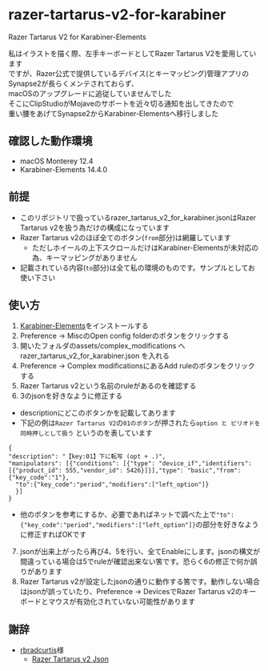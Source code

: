 # razer-tartarus-v2-for-karabiner
Razer Tartarus V2 for Karabiner-Elements  
  
私はイラストを描く際、左手キーボードとしてRazer Tartarus V2を愛用しています  
ですが、Razer公式で提供しているデバイス(とキーマッピング)管理アプリのSynapse2が長らくメンテされておらず、  
macOSのアップグレードに追従していませんでした  
そこにClipStudioがMojaveのサポートを近々切る通知を出してきたので  
重い腰をあげてSynapse2からKarabiner-Elementsへ移行しました  

## 確認した動作環境

- macOS Monterey 12.4
- Karabiner-Elements 14.4.0

## 前提

- このリポジトリで扱っているrazer_tartarus_v2_for_karabiner.jsonはRazer Tartarus v2を扱う為だけの構成になっています
- Razer Tartarus v2のほぼ全てのボタン(`from`部分)は網羅しています
  - ただしホイールの上下スクロールだけはKarabiner-Elementsが未対応の為、キーマッピングがありません
- 記載されている内容(`to`部分)は全て私の環境のものです。サンプルとしてお使い下さい

## 使い方

1. [Karabiner-Elements](https://karabiner-elements.pqrs.org)をインストールする
2. Preference -> MiscのOpen config folderのボタンをクリックする
3. 開いたフォルダのassets/complex_modifications へ razer_tartarus_v2_for_karabiner.json を入れる
4. Preference -> Complex modificationsにあるAdd ruleのボタンをクリックする
5. Razer Tartarus v2という名前のruleがあるのを確認する
6. 3のjsonを好きなように修正する
  - descriptionにどこのボタンかを記載してあります
  - 下記の例は`Razer Tartarus V2`の`01のボタン`が押されたら`option と ピリオドを同時押しとして扱う` というのを表しています
  ```
{
  "description": "【key:01】下に転写 (opt + .)",
  "manipulators": [{"conditions": [{"type": "device_if","identifiers": [{"product_id": 555,"vendor_id": 5426}]}],"type": "basic","from":{"key_code":"1"},
    "to":{"key_code":"period","modifiers":["left_option"]}
    }]
}
  ```
  - 他のボタンを参考にするか、必要であればネットで調べた上で`"to":{"key_code":"period","modifiers":["left_option"]}`の部分を好きなように修正すればOKです
7. jsonが出来上がったら再び4、5を行い、全てEnableにします。jsonの構文が間違っている場合は5でruleが確認出来ない筈です。恐らく6の修正で何か誤りがあります
8. Razer Tartarus v2が設定したjsonの通りに動作する筈です。動作しない場合はjsonが誤っていたり、Preference -> DevicesでRazer Tartarus v2のキーボードとマウスが有効化されていない可能性があります

## 謝辞
- [rbradcurtis](https://github.com/rbradcurtis)様
  - [Razer Tartarus v2 Json](https://ke-complex-modifications.pqrs.org/#Razer_Tartarus_v2)
